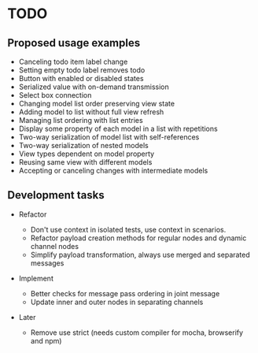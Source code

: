 # TODO


## Proposed usage examples

* Canceling todo item label change
* Setting empty todo label removes todo
* Button with enabled or disabled states
* Serialized value with on-demand transmission
* Select box connection
* Changing model list order preserving view state
* Adding model to list without full view refresh
* Managing list ordering with list entries
* Display some property of each model in a list with repetitions
* Two-way serialization of model list with self-references
* Two-way serialization of nested models
* View types dependent on model property
* Reusing same view with different models
* Accepting or canceling changes with intermediate models


## Development tasks

* Refactor
  * Don't use context in isolated tests, use context in scenarios.
  * Refactor payload creation methods for regular nodes and dynamic channel
    nodes
  * Simplify payload transformation, always use merged and separated messages


* Implement
  * Better checks for message pass ordering in joint message
  * Update inner and outer nodes in separating channels

* Later
  * Remove use strict (needs custom compiler for mocha, browserify and npm)
